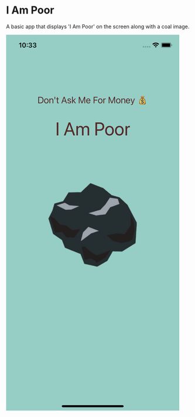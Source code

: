 #  I Am Poor

A basic app that displays 'I Am Poor' on the screen along with a coal image.

![I Am Poor](https://raw.githubusercontent.com/asahasrabuddhe/i-am-poor/main/assets/screenshot.png)

